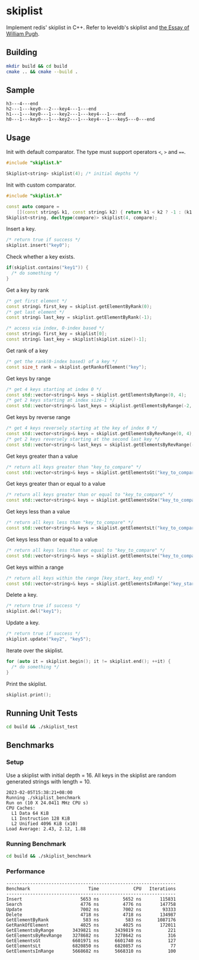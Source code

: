 # skiplist
Implement redis' skiplist in C++. Refer to leveldb's skiplist and [the Essay of William Pugh](https://15721.courses.cs.cmu.edu/spring2018/papers/08-oltpindexes1/pugh-skiplists-cacm1990.pdf).

## Building
```sh
mkdir build && cd build
cmake .. && cmake --build .
```

## Sample
```
h3---4---end
h2---1---key0---2---key4---1---end
h1---1---key0---1---key2---1---key4---1---end
h0---1---key0---1---key2---1---key4---1---key5---0---end
```

## Usage
Init with default comparator. The type must support operators `<`, `>` and `==`.
```C++
#include "skiplist.h"

Skiplist<string> skiplist(4); /* initial depths */
```

Init with custom comparator.
```C++
#include "skiplist.h"

const auto compare =
    [](const string& k1, const string& k2) { return k1 < k2 ? -1 : (k1 == k2 ? 0 : 1); };
Skiplist<string, decltype(compare)> skiplist(4, compare);
```

Insert a key.
```C++
/* return true if success */
skiplist.insert("key0");
```

Check whether a key exists.
```C++
if(skiplist.contains("key1")) {
  /* do something */
}
```

Get a key by rank
```C++
/* get first element */
const string& first_key = skiplist.getElementByRank(0);
/* get last element */
const string& last_key = skiplist.getElementByRank(-1);

/* access via index, 0-index based */
const string& first_key = skiplist[0];
const string& last_key = skiplist[skiplist.size()-1];
```

Get rank of a key
```C++
/* get the rank(0-index based) of a key */
const size_t rank = skiplist.getRankofElement("key");
```

Get keys by range
```C++
/* get 4 keys starting at index 0 */
const std::vector<string>& keys = skiplist.getElementsByRange(0, 4);
/* get 2 keys starting at index size-1 */
const std::vector<string>& last_keys = skiplist.getElementsByRange(-2, 2);
```

Get keys by reverse range
```C++
/* get 4 keys reversely starting at the key of index 0 */
const std::vector<string>& keys = skiplist.getElementsByRevRange(0, 4);
/* get 2 keys reversely starting at the second last key */
const std::vector<string>& last_keys = skiplist.getElementsByRevRange(-2, 2);
```

Get keys greater than a value
```C++
/* return all keys greater than "key_to_compare" */
const std::vector<string>& keys = skiplist.getElementsGt("key_to_compare");
```

Get keys greater than or equal to a value
```C++
/* return all keys greater than or equal to "key_to_compare" */
const std::vector<string>& keys = skiplist.getElementsGte("key_to_compare");
```

Get keys less than a value
```C++
/* return all keys less than "key_to_compare" */
const std::vector<string>& keys = skiplist.getElementsLt("key_to_compare");
```

Get keys less than or equal to a value
```C++
/* return all keys less than or equal to "key_to_compare" */
const std::vector<string>& keys = skiplist.getElementsLte("key_to_compare");
```

Get keys within a range
```C++
/* return all keys within the range [key_start, key_end) */
const std::vector<string>& keys = skiplist.getElementsInRange("key_start", "key_end");
```

Delete a key.
```C++
/* return true if success */
skiplist.del("key1");
```

Update a key.
```C++
/* return true if success */
skiplist.update("key2", "key5");
```

Iterate over the skiplist.
```C++
for (auto it = skiplist.begin(); it != skiplist.end(); ++it) {
  /* do something */
}
```

Print the skiplist.
```C++
skiplist.print();
```

## Running Unit Tests
```sh
cd build && ./skiplist_test
```

## Benchmarks
### Setup
Use a skiplist with initial depth = 16. All keys in the skiplist are random generated strings with length = 10.
```
2023-02-05T15:38:21+08:00
Running ./skiplist_benchmark
Run on (10 X 24.0411 MHz CPU s)
CPU Caches:
  L1 Data 64 KiB
  L1 Instruction 128 KiB
  L2 Unified 4096 KiB (x10)
Load Average: 2.43, 2.12, 1.88
```

### Running Benchmark
```sh
cd build && ./skiplist_benchmark
```

### Performance
```
----------------------------------------------------------------
Benchmark                      Time             CPU   Iterations
----------------------------------------------------------------
Insert                      5653 ns         5652 ns       115831
Search                      4776 ns         4776 ns       147758
Update                      7002 ns         7002 ns        93333
Delete                      4718 ns         4718 ns       134987
GetElementByRank             583 ns          583 ns      1087176
GetRankOfElement            4025 ns         4025 ns       172011
GetElementsByRange       3439821 ns      3439819 ns          221
GetElementsByRevRange    3278682 ns      3278642 ns          316
GetElementsGt            6601971 ns      6601740 ns          127
GetElementsLt            6820850 ns      6820857 ns           77
GetElementsInRange       5668682 ns      5668310 ns          100
```

